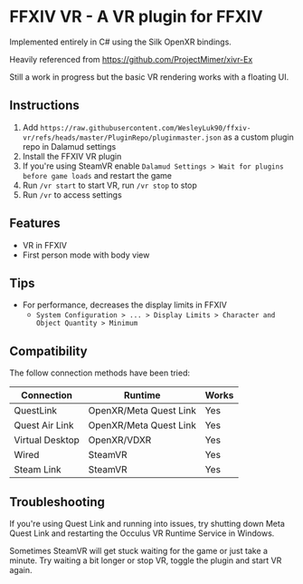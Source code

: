 # FFXIV VR - A VR plugin for FFXIV

Implemented entirely in C# using the Silk OpenXR bindings.

Heavily referenced from https://github.com/ProjectMimer/xivr-Ex

Still a work in progress but the basic VR rendering works with a floating UI.

## Instructions

1. Add `https://raw.githubusercontent.com/WesleyLuk90/ffxiv-vr/refs/heads/master/PluginRepo/pluginmaster.json` as a custom plugin repo in Dalamud settings
2. Install the FFXIV VR plugin
3. If you're using SteamVR enable `Dalamud Settings > Wait for plugins before game loads` and restart the game
4. Run `/vr start` to start VR, run `/vr stop` to stop
5. Run `/vr` to access settings

## Features
* VR in FFXIV
* First person mode with body view

## Tips
* For performance, decreases the display limits in FFXIV
  * `System Configuration > ... > Display Limits > Character and Object Quantity > Minimum`

## Compatibility

The follow connection methods have been tried:

| Connection | Runtime | Works |
| --- | --- | --- |
| QuestLink | OpenXR/Meta Quest Link | Yes |
| Quest Air Link | OpenXR/Meta Quest Link | Yes |
| Virtual Desktop | OpenXR/VDXR | Yes |
| Wired | SteamVR | Yes |
| Steam Link | SteamVR | Yes |

## Troubleshooting
If you're using Quest Link and running into issues, try shutting down Meta Quest Link and restarting the Occulus VR Runtime Service in Windows.

Sometimes SteamVR will get stuck waiting for the game or just take a minute. Try waiting a bit longer or stop VR, toggle the plugin and start VR again.